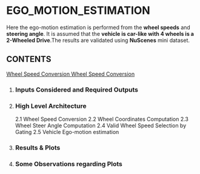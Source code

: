 # EGO_MOTION_ESTIMATION
Here the ego-motion estimation is performed from the **wheel speeds** and **steering angle**. It is assumed that the **vehicle is car-like with 4 wheels is a 2-Wheeled Drive**.The results are validated using **NuScenes** mini dataset.

## CONTENTS

<ins> Wheel Speed Conversion </ins>
<u> Wheel Speed Conversion </u>

 1. ### Inputs Considered and Required Outputs
 2. ### High Level Architecture
       2.1 Wheel Speed Conversion
       2.2 Wheel Coordinates Computation
       2.3 Wheel Steer Angle Computation
       2.4 Valid Wheel Speed Selection by Gating
       2.5 Vehicle Ego-motion estimation
 3. ### Results & Plots
 4. ### Some Observations regarding Plots
